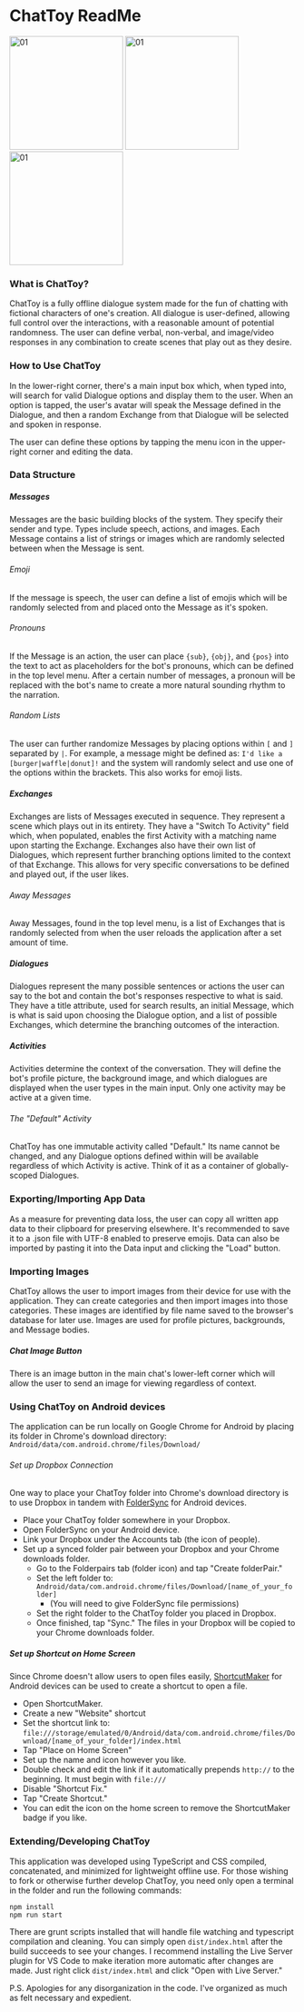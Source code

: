 # ChatToy ReadMe
<img alt="01" src="https://github.com/KoikDaisyGit/ChatToy/assets/114887027/19437612-acbe-4e5e-930e-a1ba1b3dad61" width="200" />
<img alt="01" src="https://github.com/KoikDaisyGit/ChatToy/assets/114887027/9f812775-a3bc-444f-9554-238ae8c90c80" width="200" />
<img alt="01" src="https://github.com/KoikDaisyGit/ChatToy/assets/114887027/bcb67b21-68e9-4b8f-804d-4808ba666d56" width="200" />

### What is ChatToy?
ChatToy is a fully offline dialogue system made for the fun of chatting with fictional characters of one's creation. All dialogue is user-defined, allowing full control over the interactions, with a reasonable amount of potential randomness.
The user can define verbal, non-verbal, and image/video responses in any combination to create scenes that play out as they desire.

### How to Use ChatToy
In the lower-right corner, there's a main input box which, when typed into, will search for valid Dialogue options and display them to the user. When an option is tapped, the user's avatar will speak the Message defined in the Dialogue, and then a random Exchange from that Dialogue will be selected and spoken in response.

The user can define these options by tapping the menu icon in the upper-right corner and editing the data.
### Data Structure
##### Messages
Messages are the basic building blocks of the system. They specify their sender and type. Types include speech, actions, and images. Each Message contains a list of strings or images which are randomly selected between when the Message is sent. 
###### Emoji
If the message is speech, the user can define a list of emojis which will be randomly selected from and placed onto the Message as it's spoken.
###### Pronouns
If the Message is an action, the user can place `{sub}`, `{obj}`, and `{pos}` into the text to act as placeholders for the bot's pronouns, which can be defined in the top level menu. After a certain number of messages, a pronoun will be replaced with the bot's name to create a more natural sounding rhythm to the narration.
###### Random Lists
The user can further randomize Messages by placing options within `[` and `]` separated by `|`. For example, a message might be defined as: `I'd like a [burger|waffle|donut]!` and the system will randomly select and use one of the options within the brackets. This also works for emoji lists.
##### Exchanges
Exchanges are lists of Messages executed in sequence. They represent a scene which plays out in its entirety. They have a "Switch To Activity" field which, when populated, enables the first Activity with a matching name upon starting the Exchange. Exchanges also have their own list of Dialogues, which represent further branching options limited to the context of that Exchange. This allows for very specific conversations to be defined and played out, if the user likes.
###### Away Messages
Away Messages, found in the top level menu, is a list of Exchanges that is randomly selected from when the user reloads the application after a set amount of time.
##### Dialogues
Dialogues represent the many possible sentences or actions the user can say to the bot and contain the bot's responses respective to what is said. They have a title attribute, used for search results, an initial Message, which is what is said upon choosing the Dialogue option, and a list of possible Exchanges, which determine the branching outcomes of the interaction.
##### Activities
Activities determine the context of the conversation. They will define the bot's profile picture, the background image, and which dialogues are displayed when the user types in the main input. Only one activity may be active at a given time.
###### The "Default" Activity
ChatToy has one immutable activity called "Default." Its name cannot be changed, and any Dialogue options defined within will be available regardless of which Activity is active. Think of it as a container of globally-scoped Dialogues.

### Exporting/Importing App Data
As a measure for preventing data loss, the user can copy all written app data to their clipboard for preserving elsewhere. It's recommended to save it to a .json file with UTF-8 enabled to preserve emojis. Data can also be imported by pasting it into the Data input and clicking the "Load" button.
### Importing Images
ChatToy allows the user to import images from their device for use with the application. They can create categories and then import images into those categories. These images are identified by file name saved to the browser's database for later use. Images are used for profile pictures, backgrounds, and Message bodies.
##### Chat Image Button
There is an image button in the main chat's lower-left corner which will allow the user to send an image for viewing regardless of context.
### Using ChatToy on Android devices
The application can be run locally on Google Chrome for Android by placing its folder in Chrome's download directory: `Android/data/com.android.chrome/files/Download/`
###### Set up Dropbox Connection
One way to place your ChatToy folder into Chrome's download directory is to use Dropbox in tandem with [FolderSync](https://play.google.com/store/apps/details?id=dk.tacit.android.foldersync.lite&hl=en_US&gl=US) for Android devices.
* Place your ChatToy folder somewhere in your Dropbox.
* Open FolderSync on your Android device.
* Link your Dropbox under the Accounts tab (the icon of people).
* Set up a synced folder pair between your Dropbox and your Chrome downloads folder.
	* Go to the Folderpairs tab (folder icon) and tap "Create folderPair." 
	* Set the left folder to: `Android/data/com.android.chrome/files/Download/[name_of_your_folder]` 
		* (You will need to give FolderSync file permissions)
	* Set the right folder to the ChatToy folder you placed in Dropbox.
	* Once finished, tap "Sync." The files in your Dropbox will be copied to your Chrome downloads folder.
##### Set up Shortcut on Home Screen
Since Chrome doesn't allow users to open files easily, [ShortcutMaker](https://play.google.com/store/apps/details?id=rk.android.app.shortcutmaker&hl=en_IE) for Android devices can be used to create a shortcut to open a file.
* Open ShortcutMaker.
* Create a new "Website" shortcut
* Set the shortcut link to: `file:///storage/emulated/0/Android/data/com.android.chrome/files/Download/[name_of_your_folder]/index.html`
* Tap "Place on Home Screen"
* Set up the name and icon however you like.
* Double check and edit the link if it automatically prepends `http://` to the beginning. It must begin with `file:///`
* Disable "Shortcut Fix."
* Tap "Create Shortcut."
* You can edit the icon on the home screen to remove the ShortcutMaker badge if you like.

### Extending/Developing ChatToy
This application was developed using TypeScript and CSS compiled, concatenated, and minimized for lightweight offline use. For those wishing to fork or otherwise further develop ChatToy, you need only open a terminal in the folder and run the following commands:
```
npm install
npm run start
```
There are grunt scripts installed that will handle file watching and typescript compilation and cleaning. You can simply open `dist/index.html` after the build succeeds to see your changes. I recommend installing the Live Server plugin for VS Code to make iteration more automatic after changes are made. Just right click `dist/index.html` and click "Open with Live Server."

P.S. Apologies for any disorganization in the code. I've organized as much as felt necessary and expedient.
